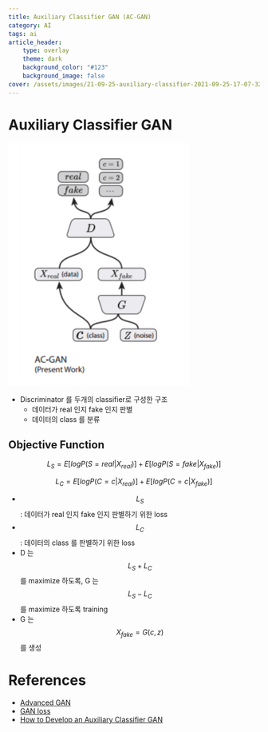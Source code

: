 ```yaml
---
title: Auxiliary Classifier GAN (AC-GAN)
category: AI
tags: ai
article_header:
    type: overlay
    theme: dark
    background_color: "#123"
    background_image: false
cover: /assets/images/21-09-25-auxiliary-classifier-2021-09-25-17-07-32.png
---
```


<!--more-->

# Auxiliary Classifier GAN 

![](/assets/images/21-09-25-auxiliary-classifier-2021-09-25-17-07-32.png)

- Discriminator 를 두개의 classifier로 구성한 구조
  - 데이터가 real 인지 fake 인지 판별
  - 데이터의 class 를 분류

## Objective Function

$$ L_S=E[logP(S=real|X_{real})]+E[logP(S=fake|X_{fake})] $$

$$ L_C=E[logP(C=c|X_{real})]+E[logP(C=c|X_{fake})] $$

- $$L_S$$ : 데이터가 real 인지 fake 인지 판별하기 위한 loss
- $$L_C$$ : 데이터의 class 를 판별하기 위한 loss
- D 는 $$L_S + L_C$$ 를 maximize 하도록, G 는 $$L_S - L_C$$를 maximize 하도록 training
- G 는 $$X_{fake} = G(c, z)$$ 를 생성

# References

- [Advanced GAN](https://ratsgo.github.io/generative%20model/2017/12/21/gans/)
- [GAN loss](https://velog.io/@mink555/GAN-loss-SGAN-ACGAN-PGGAN-StyleGAN1-CycleGAN)
- [How to Develop an Auxiliary Classifier GAN](https://machinelearningmastery.com/how-to-develop-an-auxiliary-classifier-gan-ac-gan-from-scratch-with-keras/)